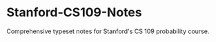 Stanford-CS109-Notes
====================

Comprehensive typeset notes for Stanford's CS 109 probability course.
